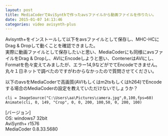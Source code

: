 ```yaml
---
layout: post
title: MediaCoderでAviSynthで作ったavsファイルから動画ファイルを作りたい。
date: 2015-01-07 14:13:46
categories: video avisynth-plus
---
```

<!-- {% raw %} -->
<p>Avisynth+をインストールして以下をavsファイルとして保存し、MHC-HCにDrag &amp; Dropして動くことを確認できました。  <br>
実際に動画ファイルとして保存したいと思い、MediaCoderにも同様にavsファイルをDrag &amp; Dropし、AVIにEncodeしようと思い、ContenerはAVIにし、Formatを色々変えてみましたが、エラー14,9などがでてEncodeできません。  <br>
丸々１日ネットで調べたのですがわからなかったので質問させてください。</p>

<p>以下のavsをMediaCoderで高画質(AVIもしくはm2tsもしくはh264)でEncodeする場合のMediaCoderの設定を教えていただけないでしょうか？</p>

<pre><code>cli = ImageSource("C:\Users\aa\Pictures\camera.jpg",0,100,fps=60)
Animate(cli, 0, 149, "Crop", 0, 0, 200, 100,50, 0, 200, 100)
</code></pre>

<p>[バージョン]  <br>
OS: windows7 32bit  <br>
AviSynth+ r1576  <br>
MediaCoder 0.8.33.5680</p>
<!-- {% endraw %} -->
